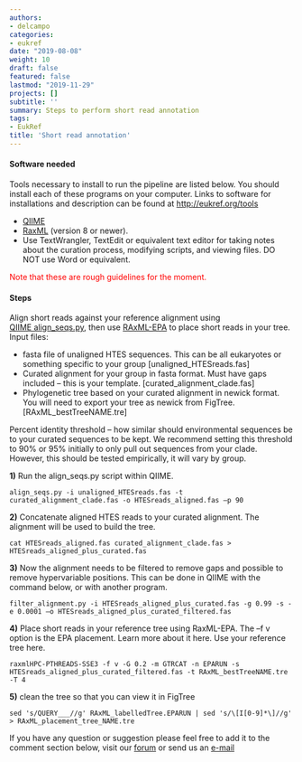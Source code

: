 ```yaml
---
authors:
- delcampo
categories:
- eukref
date: "2019-08-08"
weight: 10
draft: false
featured: false
lastmod: "2019-11-29"
projects: []
subtitle: ''
summary: Steps to perform short read annotation
tags:
- EukRef
title: 'Short read annotation'
---
```

#### Software needed
Tools necessary to install to run the pipeline are listed below. You should install each of these programs on your computer. Links to software for installations and description can be found at http://eukref.org/tools

*   [QIIME](http://qiime.org/)
*   [RaxML](http://sco.h-its.org/exelixis/web/software/raxml/index.html) (version 8 or newer).
* Use TextWrangler, TextEdit or equivalent text editor for taking notes about the curation process, modifying scripts, and viewing files. DO NOT use Word or equivalent.

<span style="color: #ff0000;">Note that these are rough guidelines for the moment.</span>

#### Steps
Align short reads against your reference alignment using [QIIME align_seqs.py](http://qiime.org/scripts/align_seqs.html), then use [RAxML-EPA](http://sco.h-its.org/exelixis/web/software/epa/index.html) to place short reads in your tree. Input files:

*   fasta file of unaligned HTES sequences. This can be all eukaryotes or something specific to your group [unaligned_HTESreads.fas]
*   Curated alignment for your group in fasta format. Must have gaps included – this is your template. [curated_alignment_clade.fas]
*   Phylogenetic tree based on your curated alignment in newick format. You will need to export your tree as newick from FigTree. [RAxML_bestTreeNAME.tre]

Percent identity threshold – how similar should environmental sequences be to your curated sequences to be kept. We recommend setting this threshold to 90% or 95% initially to only pull out sequences from your clade. However, this should be tested empirically, it will vary by group.

**1)** Run the align_seqs.py script within QIIME.

```
align_seqs.py -i unaligned_HTESreads.fas -t curated_alignment_clade.fas -o HTESreads_aligned.fas –p 90
```

**2)** Concatenate aligned HTES reads to your curated alignment. The alignment will be used to build the tree.

```
cat HTESreads_aligned.fas curated_alignment_clade.fas > HTESreads_aligned_plus_curated.fas
```

**3)** Now the alignment needs to be filtered to remove gaps and possible to remove hypervariable positions. This can be done in QIIME with the command below, or with another program.

```
filter_alignment.py -i HTESreads_aligned_plus_curated.fas -g 0.99 -s -e 0.0001 –o HTESreads_aligned_plus_curated_filtered.fas
```

**4)** Place short reads in your reference tree using RaxML-EPA. The –f v option is the EPA placement. Learn more about it here. Use your reference tree here.

```
raxmlHPC-PTHREADS-SSE3 -f v -G 0.2 -m GTRCAT -n EPARUN -s HTESreads_aligned_plus_curated_filtered.fas -t RAxML_bestTreeNAME.tre -T 4
```

**5)** clean the tree so that you can view it in FigTree

```
sed 's/QUERY___//g' RAxML_labelledTree.EPARUN | sed 's/\[I[0-9]*\]//g' > RAxML_placement_tree_NAME.tre
```

If you have any question or suggestion please feel free to add it to the comment section below, visit our [forum](https://groups.google.com/forum/#!forum/eukref) or send us an [e-mail](mailto:info@eukref.org)
